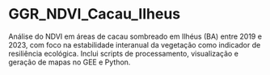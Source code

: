 # GGR_NDVI_Cacau_Ilheus
Análise do NDVI em áreas de cacau sombreado em Ilhéus (BA) entre 2019 e 2023, com foco na estabilidade interanual da vegetação como indicador de resiliência ecológica. Inclui scripts de processamento, visualização e geração de mapas no GEE e Python.
